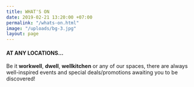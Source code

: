 ```yaml
---
title: WHAT'S ON
date: 2019-02-21 13:20:00 +07:00
permalink: "/whats-on.html"
image: "/uploads/bg-3.jpg"
layout: page
---
```


<div class="row">
<div class="col-12">
<h4>AT ANY LOCATIONS...</h4>

<p>Be it <strong>workwell</strong>, <strong>dwell</strong>, <strong>wellkitchen</strong> or any of our spaces, there are always well-inspired events and special deals/promotions awaiting you to be discovered!</p>
</div>
</div>